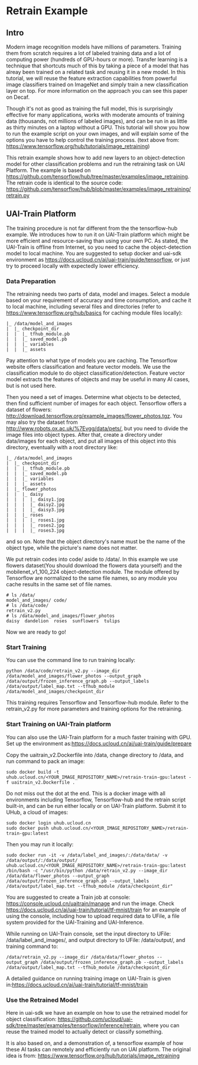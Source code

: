 # Retrain Example

## Intro
Modern image recognition models have millions of parameters. Training them from scratch requires a lot of labeled training data and a lot of computing power (hundreds of GPU-hours or more). Transfer learning is a technique that shortcuts much of this by taking a piece of a model that has alreay been trained on a related task and reusing it in a new model. In this tutorial, we will reuse the feature extraction capabilities from powerful image classifiers trained on ImageNet and simply train a new classification layer on top. For more information on the approach you can see this paper on Decaf.

Though it's not as good as training the full model, this is surprisingly effective for many applications, works with moderate amounts of training data (thousands, not millions of labeled images), and can be run in as little as thirty minutes on a laptop without a GPU. This tutorial will show you how to run the example script on your own images, and will explain some of the options you have to help control the training process.
(text above from: https://www.tensorflow.org/hub/tutorials/image_retraining)

This retrain example shows how to add new layers to an object-detection model for other classification problems and run the retraining task on UAI Platform. The example is based on https://github.com/tensorflow/hub/tree/master/examples/image_retraining. 
The retrain code is identical to the source code: https://github.com/tensorflow/hub/blob/master/examples/image_retraining/retrain.py

## UAI-Train Platform
The training procedure is not far different from the the tensorflow-hub example. We introduces how to run it on UAI-Train platform which might be more efficient and resource-saving than using your own PC. As stated, the UAI-Train is offline from Internet, so you need to cache the object-detection model to local machine. 
You are suggested to setup docker and uai-sdk environment as https://docs.ucloud.cn/ai/uai-train/guide/tensorflow, or just try to proceed locally with expectedly lower efficiency.

### Data Preparation
The retraining needs two parts of data, model and images. Select a module based on your requirement of accuracy and time consumption, and cache it to local machine, including several files and directories (refer to https://www.tensorflow.org/hub/basics for caching module files locally):
    
    |_ /data/model_and_images
    |  |_ checkpoint_dir
    |  |  |_ tfhub_module.pb
    |  |  |_ saved_model.pb
    |  |  |_ variables
    |  |  |_ assets
    
Pay attention to what type of models you are caching. The Tensorflow website offers classification and feature vector models. We use the classification module to do object classification/detection. Feature vector model extracts the features of objects and may be useful in many AI cases, but is not used here.

Then you need a set of images. Determine what objects to be detected, then find sufficient number of images for each object. Tensorflow offers a dataset of flowers: http://download.tensorflow.org/example_images/flower_photos.tgz. You may also try the dataset from http://www.robots.ox.ac.uk/%7Evgg/data/pets/, but you need to divide the image files into object types. After that, create a directory under data/images for each object, and put all images of this object into this directory, eventually with a root directory like:
    
    |_ /data/model_and_images
    |  |_ checkpoint_dir
    |  |  |_ tfhub_module.pb
    |  |  |_ saved_model.pb
    |  |  |_ variables
    |  |  |_ assets
    |  |_ flower_photos
    |  |  |_ daisy
    |  |  |  |_ daisy1.jpg
    |  |  |  |_ daisy2.jpg
    |  |  |  |_ daisy3.jpg
    |  |  |_ roses
    |  |  |  |_ roses1.jpg
    |  |  |  |_ roses2.jpg
    |  |  |  |_ roses3.jpg

and so on. Note that the object directory's name must be the name of the object type, while the picture's name does not matter.

We put retrain codes into code/ aside to /data/. In this example we use flowers dataset(You should download the flowers data yourself) and the mobilenet_v1_100_224 object-detection module. The module offered by Tensorflow are normalized to the same file names, so any module you cache results in the same set of file names.

    # ls /data/
    model_and_images/ code/
    # ls /data/code/
    retrain_v2.py
    # ls /data/model_and_images/flower_photos
    daisy  dandelion  roses  sunflowers  tulips
    
Now we are ready to go!

### Start Training

You can use the command line to run training locally:

    python /data/code/retrain_v2.py --image_dir /data/model_and_images/flower_photos --output_graph /data/output/frozen_inference_graph.pb --output_labels /data/output/label_map.txt --tfhub_module /data/model_and_images/checkpoint_dir

This training requires Tensorflow and Tensorflow-hub module. Refer to the retrain_v2.py for more parameters and training options for the retraining. 

### Start Training on UAI-Train platform

You can also use the UAI-Train platform for a much faster training with GPU. Set up the environment as:https://docs.ucloud.cn/ai/uai-train/guide/prepare

Copy the uaitrain_v2.Dockerfile into /data, change directory to /data, and run command to pack an image: 

    sudo docker build -t uhub.ucloud.cn/<YOUR_IMAGE_REPOSITORY_NAME>/retrain-train-gpu:latest -f uaitrain_v2.Dockerfile .
    
Do not miss out the dot at the end. This is a docker image with all environments including Tensorflow, Tensorflow-hub and the retrain script built-in, and can be run either locally or on UAI-Train platform. Submit it to UHub, a cloud of images:
    
    sudo docker login uhub.ucloud.cn
    sudo docker push uhub.ucloud.cn/<YOUR_IMAGE_REPOSITORY_NAME>/retrain-train-gpu:latest
    
Then you may run it locally:

    sudo docker run -it -v /data/label_and_images/:/data/data/ -v /data/output/:/data/output/ uhub.ucloud.cn/<YOUR_IMAGE_REPOSITORY_NAME>/retrain-train-gpu:latest /bin/bash -c "/usr/bin/python /data/retrain_v2.py --image_dir /data/data/flower_photos --output_graph /data/output/frozen_inference_graph.pb --output_labels /data/output/label_map.txt --tfhub_module /data/checkpoint_dir"

You are suggested to create a Train job at console: https://console.ucloud.cn/uaitrain/manage and run the image. Check https://docs.ucloud.cn/ai/uai-train/tutorial/tf-mnist/train for an example of using the console, including how to upload required data to UFile, a file system provided for the UAI-Training and UAI-Inference. 

While running on UAI-Train console, set the input directory to UFile: /data/label_and_images/, and output directory to UFile: /data/output/, and training command to: 

    /data/retrain_v2.py --image_dir /data/data/flower_photos --output_graph /data/output/frozen_inference_graph.pb --output_labels /data/output/label_map.txt --tfhub_module /data/checkpoint_dir

A detailed guidance on running training image on UAI-Train is given in:https://docs.ucloud.cn/ai/uai-train/tutorial/tf-mnist/train

### Use the Retrained Model
Here in uai-sdk we have an example on how to use the retrained model for object classification: https://github.com/ucloud/uai-sdk/tree/master/examples/tensorflow/inference/retrain, where you can reuse the trained model to actually detect or classify something.

It is also based on, and a demonstration of, a tensorflow example of how these AI tasks can remotely and efficiently run on UAI platform. The original idea is from: https://www.tensorflow.org/hub/tutorials/image_retraining



